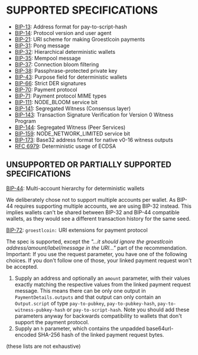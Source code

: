 SUPPORTED SPECIFICATIONS
========================

* [BIP-13](https://github.com/bitcoin/bips/blob/master/bip-0013.mediawiki): Address format for pay-to-script-hash
* [BIP-14](https://github.com/bitcoin/bips/blob/master/bip-0014.mediawiki): Protocol version and user agent
* [BIP-21](https://github.com/bitcoin/bips/blob/master/bip-0021.mediawiki): URI scheme for making Groestlcoin payments
* [BIP-31](https://github.com/bitcoin/bips/blob/master/bip-0031.mediawiki): Pong message
* [BIP-32](https://github.com/bitcoin/bips/blob/master/bip-0032.mediawiki): Hierarchical deterministic wallets
* [BIP-35](https://github.com/bitcoin/bips/blob/master/bip-0035.mediawiki): Mempool message
* [BIP-37](https://github.com/bitcoin/bips/blob/master/bip-0037.mediawiki): Connection bloom filtering
* [BIP-38](https://github.com/bitcoin/bips/blob/master/bip-0038.mediawiki): Passphrase-protected private key
* [BIP-43](https://github.com/bitcoin/bips/blob/master/bip-0043.mediawiki): Purpose field for deterministic wallets
* [BIP-66](https://github.com/bitcoin/bips/blob/master/bip-0066.mediawiki): Strict DER signatures
* [BIP-70](https://github.com/bitcoin/bips/blob/master/bip-0070.mediawiki): Payment protocol
* [BIP-71](https://github.com/bitcoin/bips/blob/master/bip-0071.mediawiki): Payment protocol MIME types
* [BIP-111](https://github.com/bitcoin/bips/blob/master/bip-0111.mediawiki): NODE_BLOOM service bit
* [BIP-141](https://github.com/bitcoin/bips/blob/master/bip-0141.mediawiki): Segregated Witness (Consensus layer)
* [BIP-143](https://github.com/bitcoin/bips/blob/master/bip-0143.mediawiki): Transaction Signature Verification for Version 0 Witness Program
* [BIP-144](https://github.com/bitcoin/bips/blob/master/bip-0144.mediawiki): Segregated Witness (Peer Services)
* [BIP-159](https://github.com/bitcoin/bips/blob/master/bip-0159.mediawiki): NODE_NETWORK_LIMITED service bit
* [BIP-173](https://github.com/bitcoin/bips/blob/master/bip-0173.mediawiki): Base32 address format for native v0-16 witness outputs
* [RFC 6979](https://tools.ietf.org/html/rfc6979): Deterministic usage of ECDSA


## UNSUPPORTED OR PARTIALLY SUPPORTED SPECIFICATIONS

[BIP-44](https://github.com/bitcoin/bips/blob/master/bip-0044.mediawiki): Multi-account hierarchy for deterministic wallets

We deliberately chose not to support multiple accounts per wallet. As BIP-44 requires supporting
multiple accounts, we are using BIP-32 instead. This implies wallets can't be shared between
BIP-32 and BIP-44 compatible wallets, as they would see a different transaction history for the
same seed.

[BIP-72](https://github.com/bitcoin/bips/blob/master/bip-0072.mediawiki): `groestlcoin:` URI extensions for payment protocol

The spec is supported, except the _"...it should ignore the groestlcoin address/amount/label/message in
the URI..."_ part of the recommendation. Important: If you use the request parameter, you have one
of the following choices. If you don't follow one of those, your linked payment request won't be
accepted.
1. Supply an address and optionally an `amount` parameter, with their values exactly matching the
   respective values from the linked payment request message. This means there can be only one
   output in `PaymentDetails.outputs` and that output can only contain an `Output.script` of type
   `pay-to-pubkey`, `pay-to-pubkey-hash`, `pay-to-witness-pubkey-hash` or `pay-to-script-hash`. Note you should add these parameters
   anyway for backwards compatibility to wallets that don't support the payment protocol.
2. Supply an `h` parameter, which contains the unpadded base64url-encoded SHA-256 hash of the
   linked payment request bytes.


(these lists are not exhaustive)
